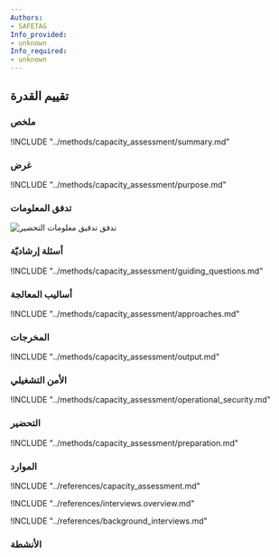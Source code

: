 ```yaml
---
Authors:
- SAFETAG
Info_provided:
- unknown
Info_required:
- unknown
---
```


## تقييم القدرة

### ملخص
!INCLUDE "../methods/capacity_assessment/summary.md"

### غرض
!INCLUDE "../methods/capacity_assessment/purpose.md"

### تدفق المعلومات
![تدفق تدقيق معلومات التحضير](images/info_flows/capacity_assessment.svg)

### أسئلة إرشاديّة
!INCLUDE "../methods/capacity_assessment/guiding_questions.md"

### أساليب المعالجة 
!INCLUDE "../methods/capacity_assessment/approaches.md"

### المخرجات
!INCLUDE "../methods/capacity_assessment/output.md"

### الأمن التشغيلي
!INCLUDE "../methods/capacity_assessment/operational_security.md"

### التحضير
!INCLUDE "../methods/capacity_assessment/preparation.md"




### الموارد

<div class="greybox">
!INCLUDE "../references/capacity_assessment.md"

!INCLUDE "../references/interviews.overview.md"

!INCLUDE "../references/background_interviews.md"

</div>

### الأنشطة
